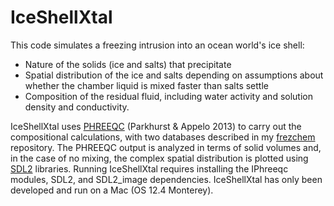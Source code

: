 # IceShellXtal
This code simulates a freezing intrusion into an ocean world's ice shell:

- Nature of the solids (ice and salts) that precipitate
- Spatial distribution of the ice and salts depending on assumptions about whether the chamber liquid is mixed faster than salts settle
- Composition of the residual fluid, including water activity and solution density and conductivity.

IceShellXtal uses [PHREEQC](https://www.usgs.gov/software/phreeqc-version-3) (Parkhurst & Appelo 2013) to carry out the compositional calculations, with two databases described in my [frezchem](https://github.com/MarcNeveu/frezchem) repository. The PHREEQC output is analyzed in terms of solid volumes and, in the case of no mixing, the complex spatial distribution is plotted using [SDL2](https://www.libsdl.org) libraries. Running IceShellXtal requires installing the IPhreeqc modules, SDL2, and SDL2_image dependencies. IceShellXtal has only been developed and run on a Mac (OS 12.4 Monterey).
